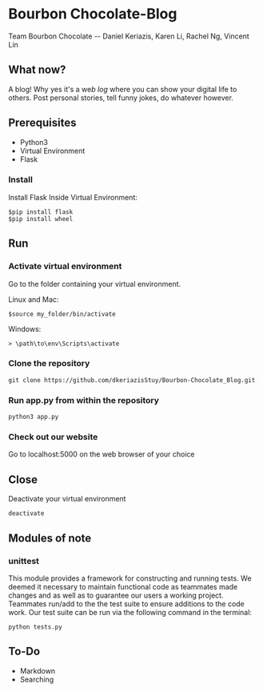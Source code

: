 # Bourbon Chocolate-Blog

Team Bourbon Chocolate -- Daniel Keriazis, Karen Li, Rachel Ng, Vincent Lin

## What now?

A blog! Why yes it's a we*b* *log* where you can show your digital life to others. Post personal stories, tell funny jokes, do whatever however.

## Prerequisites
* Python3
* Virtual Environment
* Flask

### Install
Install Flask Inside Virtual Environment:
```
$pip install flask
$pip install wheel
```

## Run
### Activate virtual environment
Go to the folder containing your virtual environment.

Linux and Mac:
```
$source my_folder/bin/activate
```

Windows:
```
> \path\to\env\Scripts\activate
```

### Clone the repository
```
git clone https://github.com/dkeriazisStuy/Bourbon-Chocolate_Blog.git
```

### Run app.py from within the repository
```
python3 app.py
```
### Check out our website
Go to localhost:5000 on the web browser of your choice

## Close
Deactivate your virtual environment
```
deactivate
```

## Modules of note
### unittest
This module provides a framework for constructing and running tests.
We deemed it necessary to maintain functional code as teammates made changes and as well as to guarantee our users a working project.
Teammates run/add to the the test suite to ensure additions to the code work. 
Our test suite can be run via the following command in the terminal:
```
python tests.py
```

## To-Do

* Markdown
* Searching


